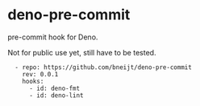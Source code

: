 # deno-pre-commit

pre-commit hook for Deno.

Not for public use yet, still have to be tested.

```
  - repo: https://github.com/bneijt/deno-pre-commit
    rev: 0.0.1
    hooks:
      - id: deno-fmt
      - id: deno-lint
```
